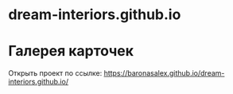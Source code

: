 # dream-interiors.github.io

<h1>Галерея карточек</h1>

Открыть проект по ссылке:
https://baronasalex.github.io/dream-interiors.github.io/

